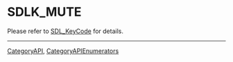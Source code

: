 # SDLK_MUTE

Please refer to [SDL_KeyCode](SDL_KeyCode) for details.

----
[CategoryAPI](CategoryAPI), [CategoryAPIEnumerators](CategoryAPIEnumerators)

